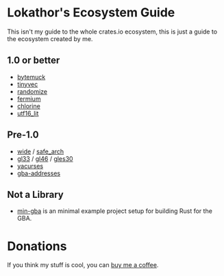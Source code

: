 
# Lokathor's Ecosystem Guide

This isn't my guide to the whole crates.io ecosystem, this is just a guide to the ecosystem created by me.

## 1.0 or better

* [bytemuck](https://docs.rs/bytemuck)
* [tinyvec](https://docs.rs/tinyvec)
* [randomize](https://docs.rs/randomize)
* [fermium](https://docs.rs/fermium)
* [chlorine](https://docs.rs/chlorine)
* [utf16_lit](https://docs.rs/utf16_lit)

## Pre-1.0

* [wide](https://docs.rs/wide) / [safe_arch](https://docs.rs/safe_arch)
* [gl33](https://docs.rs/gl33) / [gl46](https://docs.rs/gl46) / [gles30](https://docs.rs/gles30)
* [yacurses](https://docs.rs/yacurses)
* [gba-addresses](https://docs.rs/gba-addresses)

## Not a Library

* [min-gba](https://github.com/rust-console/min-gba) is an minimal example project setup for building Rust for the GBA.

# Donations

If you think my stuff is cool, you can [buy me a coffee](https://ko-fi.com/lokathor).
